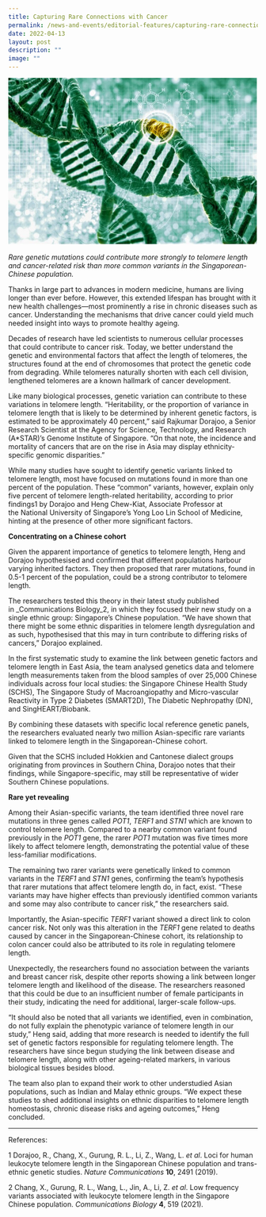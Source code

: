 ```yaml
---
title: Capturing Rare Connections with Cancer
permalink: /news-and-events/editorial-features/capturing-rare-connections-with-cancer/
date: 2022-04-13
layout: post
description: ""
image: ""
---
```

![](/images/Resources/Editorial%20Features/2022/rare-connections-as-cancer-768x512.jpg)

_Rare genetic mutations could contribute more strongly to telomere length and cancer-related risk than more common variants in the Singaporean-Chinese population._

Thanks in large part to advances in modern medicine, humans are living longer than ever before. However, this extended lifespan has brought with it new health challenges—most prominently a rise in chronic diseases such as cancer. Understanding the mechanisms that drive cancer could yield much needed insight into ways to promote healthy ageing.

Decades of research have led scientists to numerous cellular processes that could contribute to cancer risk. Today, we better understand the genetic and environmental factors that affect the length of telomeres, the structures found at the end of chromosomes that protect the genetic code from degrading. While telomeres naturally shorten with each cell division, lengthened telomeres are a known hallmark of cancer development.

Like many biological processes, genetic variation can contribute to these variations in telomere length. “Heritability, or the proportion of variance in telomere length that is likely to be determined by inherent genetic factors, is estimated to be approximately 40 percent,” said Rajkumar Dorajoo, a Senior Research Scientist at the Agency for Science, Technology, and Research (A\*STAR)’s Genome Institute of Singapore. “On that note, the incidence and mortality of cancers that are on the rise in Asia may display ethnicity-specific genomic disparities.”

While many studies have sought to identify genetic variants linked to telomere length, most have focused on mutations found in more than one percent of the population. These “common” variants, however, explain only five percent of telomere length-related heritability, according to prior findings1 by Dorajoo and Heng Chew-Kiat, Associate Professor at the National University of Singapore’s Yong Loo Lin School of Medicine, hinting at the presence of other more significant factors.

**Concentrating on a Chinese cohort**

Given the apparent importance of genetics to telomere length, Heng and Dorajoo hypothesised and confirmed that different populations harbour varying inherited factors. They then proposed that rarer mutations, found in 0.5-1 percent of the population, could be a strong contributor to telomere length.

The researchers tested this theory in their latest study published in _Communications Biology_2, in which they focused their new study on a single ethnic group: Singapore’s Chinese population. “We have shown that there might be some ethnic disparities in telomere length dysregulation and as such, hypothesised that this may in turn contribute to differing risks of cancers,” Dorajoo explained.

In the first systematic study to examine the link between genetic factors and telomere length in East Asia, the team analysed genetics data and telomere length measurements taken from the blood samples of over 25,000 Chinese individuals across four local studies: the Singapore Chinese Health Study (SCHS), The Singapore Study of Macroangiopathy and Micro-vascular Reactivity in Type 2 Diabetes (SMART2D), The Diabetic Nephropathy (DN), and SingHEART/Biobank.

By combining these datasets with specific local reference genetic panels, the researchers evaluated nearly two million Asian-specific rare variants linked to telomere length in the Singaporean-Chinese cohort.

Given that the SCHS included Hokkien and Cantonese dialect groups originating from provinces in Southern China, Dorajoo notes that their findings, while Singapore-specific, may still be representative of wider Southern Chinese populations.

**Rare yet revealing**

Among their Asian-specific variants, the team identified three novel rare mutations in three genes called _POT1_, _TERF1_ and _STN1_ which are known to control telomere length. Compared to a nearby common variant found previously in the _POT1_ gene, the rarer _POT1_ mutation was five times more likely to affect telomere length, demonstrating the potential value of these less-familiar modifications.

The remaining two rarer variants were genetically linked to common variants in the _TERF1_ and _STN1_ genes, confirming the team’s hypothesis that rarer mutations that affect telomere length do, in fact, exist. “These variants may have higher effects than previously identified common variants and some may also contribute to cancer risk,” the researchers said.

Importantly, the Asian-specific _TERF1_ variant showed a direct link to colon cancer risk. Not only was this alteration in the _TERF1_ gene related to deaths caused by cancer in the Singaporean-Chinese cohort, its relationship to colon cancer could also be attributed to its role in regulating telomere length.

Unexpectedly, the researchers found no association between the variants and breast cancer risk, despite other reports showing a link between longer telomere length and likelihood of the disease. The researchers reasoned that this could be due to an insufficient number of female participants in their study, indicating the need for additional, larger-scale follow-ups.

“It should also be noted that all variants we identified, even in combination, do not fully explain the phenotypic variance of telomere length in our study,” Heng said, adding that more research is needed to identify the full set of genetic factors responsible for regulating telomere length. The researchers have since begun studying the link between disease and telomere length, along with other ageing-related markers, in various biological tissues besides blood.

The team also plan to expand their work to other understudied Asian populations, such as Indian and Malay ethnic groups. “We expect these studies to shed additional insights on ethnic disparities to telomere length homeostasis, chronic disease risks and ageing outcomes,” Heng concluded.

* * *

References:

1 Dorajoo, R., Chang, X., Gurung, R. L., Li, Z., Wang, L. _et al_. Loci for human leukocyte telomere length in the Singaporean Chinese population and trans-ethnic genetic studies. _Nature Communications_ **10**, 2491 (2019).

2 Chang, X., Gurung, R. L., Wang, L., Jin, A., Li, Z. _et al_. Low frequency variants associated with leukocyte telomere length in the Singapore Chinese population. _Communications Biology_ **4**, 519 (2021)_._